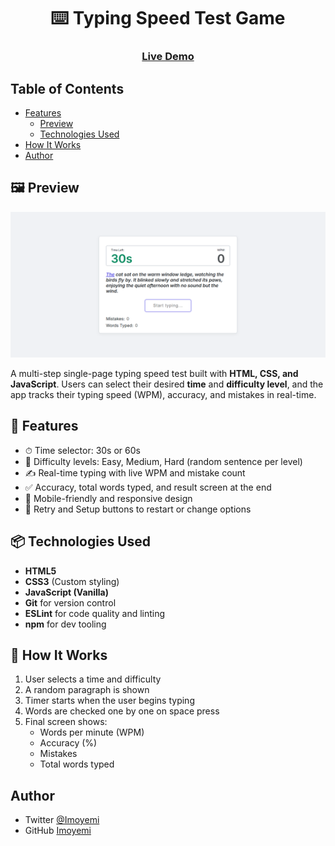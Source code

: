 <h1 align="center">⌨️ Typing Speed Test Game</h1>

<div align="center">
  <h3>
    <a href="https://typing-speed-test12.netlify.app/">
      Live Demo
    </a>
  </h3>
</div>

## Table of Contents

- [Features](#features)
  - [Preview](#preview)
  - [Technologies Used](#technologies-used)
- [How It Works](#how-it-works)
- [Author](#author)

## 🖼 Preview

![screenshot](Typing-screenshot.png)

A multi-step single-page typing speed test built with **HTML, CSS, and JavaScript**. Users can select their desired **time** and **difficulty level**, and the app tracks their typing speed (WPM), accuracy, and mistakes in real-time.

## 🚀 Features

- ⏱ Time selector: 30s or 60s
- 🎯 Difficulty levels: Easy, Medium, Hard (random sentence per level)
- ✍️ Real-time typing with live WPM and mistake count
- ✅ Accuracy, total words typed, and result screen at the end
- 📱 Mobile-friendly and responsive design
- 🔁 Retry and Setup buttons to restart or change options

## 📦 Technologies Used

- **HTML5**
- **CSS3** (Custom styling)
- **JavaScript (Vanilla)**
- **Git** for version control
- **ESLint** for code quality and linting
- **npm** for dev tooling

## 🧠 How It Works

1. User selects a time and difficulty
2. A random paragraph is shown
3. Timer starts when the user begins typing
4. Words are checked one by one on space press
5. Final screen shows:
   - Words per minute (WPM)
   - Accuracy (%)
   - Mistakes
   - Total words typed

## Author

- Twitter [@Imoyemi](https://www.x.com/thatguyimo)
- GitHub [Imoyemi](https://{github.com/Imoyemi-1})
